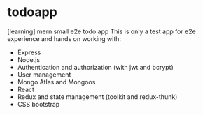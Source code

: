 # todoapp
[learning] mern small e2e todo app 
This is only a test app for e2e experience and hands on working with: 
- Express 
- Node.js
- Authentication and authorization (with jwt and bcrypt)
- User management 
- Mongo Atlas and Mongoos 
- React
- Redux and state management (toolkit and redux-thunk)
- CSS bootstrap
